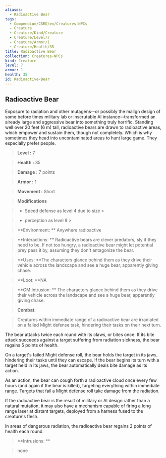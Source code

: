 ```yaml
---
aliases:
  - Radioactive Bear
tags:
  - Compendium/CSRD/en/Creatures-NPCs
  - Creature
  - Creature/Kind/Creature
  - Creature/Level/7
  - Creature/Armor/1
  - Creature/Health/35
title: Radioactive Bear
collection: Creatures-NPCs
kind: Creature
level: 7
armor: 1
health: 35
id: Radioactive-Bear
---
```

## Radioactive Bear    
Exposure to radiation and other mutagens--or possibly the malign design of some before times military lab or inscrutable AI instance--transformed an already large and aggressive bear into something truly horrific. Standing well over 20 feet (6 m) tall, radioactive bears are drawn to radioactive areas, which empower and sustain them, though not completely. Which is why sometimes they head into uncontaminated areas to hunt large game. They especially prefer people.    
  
    
> **Level :** 7    
> **Health :** 35    
> **Damage :** 7 points    
> **Armor :** 1    
> **Movement :** Short    
> **Modifications**    
>- Speed defense as level 4 due to size >  
>    
>- perception as level 8 >  
>    
> **Environment: ** Anywhere radioactive    
> **Interactions: ** Radioactive bears are clever predators, sly if they need to be. If not too hungry, a radioactive bear might let potential prey pass it by, assuming they don't antagonize the bear.    
> **Uses: **The characters glance behind them as they drive their vehicle across the landscape and see a huge bear, apparently giving chase.    
> **Loot: **NA    
> **GM Intrusion: ** The characters glance behind them as they drive their vehicle across the landscape and see a huge bear, apparently giving chase.    
  
> **Combat:**   
> Creatures within immediate range of a radioactive bear are irradiated on a failed Might defense task, hindering their tasks on their next turn.   
The bear attacks twice each round with its claws, or bites once. If its bite attack succeeds against a target suffering from radiation sickness, the bear regains 5 points of health.   
On a target's failed Might defense roll, the bear holds the target in its jaws, hindering their tasks until they can escape. If the bear begins its turn with a target held in its jaws, the bear automatically deals bite damage as its action.   
As an action, the bear can cough forth a radioactive cloud once every few hours (and again if the bear is killed), targeting everything within immediate range. Targets that fail a Might defense roll take damage from the radiation.   
If the radioactive bear is the result of military or AI design rather than a natural mutation, it may also have a mechanism capable of firing a long range laser at distant targets, deployed from a harness fused to the creature's flesh.   
In areas of dangerous radiation, the radioactive bear regains 2 points of health each round.    
    
  
> **Intrusions: **   
> none    

